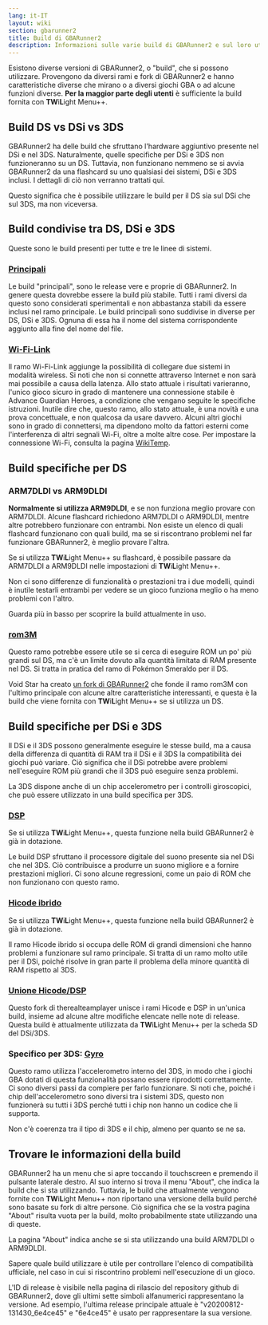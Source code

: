 ```yaml
---
lang: it-IT
layout: wiki
section: gbarunner2
title: Build di GBARunner2
description: Informazioni sulle varie build di GBARunner2 e sul loro utilizzo
---
```



Esistono diverse versioni di GBARunner2, o "build", che si possono utilizzare. Provengono da diversi rami e fork di GBARunner2 e hanno caratteristiche diverse che mirano o a diversi giochi GBA o ad alcune funzioni diverse. **Per la maggior parte degli utenti** è sufficiente la build fornita con **TW**i**L**ight Menu++.

## Build DS vs DSi vs 3DS

GBARunner2 ha delle build che sfruttano l'hardware aggiuntivo presente nel DSi e nel 3DS. Naturalmente, quelle specifiche per DSi e 3DS non funzioneranno su un DS. Tuttavia, non funzionano nemmeno se si avvia GBARunner2 da una flashcard su uno qualsiasi dei sistemi, DSi e 3DS inclusi. I dettagli di ciò non verranno trattati qui.

Questo significa che è possibile utilizzare le build per il DS sia sul DSi che sul 3DS, ma non viceversa.

## Build condivise tra DS, DSi e 3DS

Queste sono le build presenti per tutte e tre le linee di sistemi.

### [Principali](https://github.com/Gericom/GBARunner2/releases)

Le build "principali", sono le release vere e proprie di GBARunner2. In genere questa dovrebbe essere la build più stabile. Tutti i rami diversi da questo sono considerati sperimentali e non abbastanza stabili da essere inclusi nel ramo principale. Le build principali sono suddivise in diverse per DS, DSi e 3DS. Ognuna di essa ha il nome del sistema corrispondente aggiunto alla fine del nome del file.

### [Wi-Fi-Link](https://github.com/Gericom/GBARunner2/releases/tag/v20200217-194452_0b8bbe3)

Il ramo Wi-Fi-Link aggiunge la possibilità di collegare due sistemi in modalità wireless. Si noti che non si connette attraverso Internet e non sarà mai possibile a causa della latenza. Allo stato attuale i risultati varieranno, l'unico gioco sicuro in grado di mantenere una connessione stabile è Advance Guardian Heroes, a condizione che vengano seguite le specifiche istruzioni. Inutile dire che, questo ramo, allo stato attuale, è una novità e una prova concettuale, e non qualcosa da usare davvero. Alcuni altri giochi sono in grado di connettersi, ma dipendono molto da fattori esterni come l'interferenza di altri segnali Wi-Fi, oltre a molte altre cose. Per impostare la connessione Wi-Fi, consulta la pagina [WikiTemp](https://wiki.gbatemp.net/wiki/GBARunner2/Link).

## Build specifiche per DS

### ARM7DLDI vs ARM9DLDI

**Normalmente si utilizza ARM9DLDI**, e se non funziona meglio provare con ARM7DLDI. Alcune flashcard richiedono ARM7DLDI o ARM9DLDI, mentre altre potrebbero funzionare con entrambi. Non esiste un elenco di quali flashcard funzionano con quali build, ma se si riscontrano problemi nel far funzionare GBARunner2, è meglio provare l'altra.

Se si utilizza **TW**i**L**ight Menu++ su flashcard, è possibile passare da ARM7DLDI a ARM9DLDI nelle impostazioni di **TW**i**L**ight Menu++.

Non ci sono differenze di funzionalità o prestazioni tra i due modelli, quindi è inutile testarli entrambi per vedere se un gioco funziona meglio o ha meno problemi con l'altro.

Guarda più in basso per scoprire la build attualmente in uso.

### [rom3M](https://github.com/Gericom/GBARunner2/releases/tag/v20190911-201047_371815e)

Questo ramo potrebbe essere utile se si cerca di eseguire ROM un po' più grandi sul DS, ma c'è un limite dovuto alla quantità limitata di RAM presente nel DS. Si tratta in pratica del ramo di Pokémon Smeraldo per il DS.

Void Star ha creato [un fork di GBARunner2](https://github.com/unresolvedsymbol/GBARunner2-DSL-Enhanced/releases) che fonde il ramo rom3M con l'ultimo principale con alcune altre caratteristiche interessanti, e questa è la build che viene fornita con **TW**i**L**ight Menu++ se si utilizza un DS.

## Build specifiche per DSi e 3DS

Il DSi e il 3DS possono generalmente eseguire le stesse build, ma a causa della differenza di quantità di RAM tra il DSi e il 3DS la compatibilità dei giochi può variare. Ciò significa che il DSi potrebbe avere problemi nell'eseguire ROM più grandi che il 3DS può eseguire senza problemi.

La 3DS dispone anche di un chip accelerometro per i controlli giroscopici, che può essere utilizzato in una build specifica per 3DS.

### [DSP](https://github.com/Gericom/GBARunner2/releases/tag/v20200809-113646_551ae99_dsp-audio)

Se si utilizza **TW**i**L**ight Menu++, questa funzione nella build GBARunner2 è già in dotazione.

Le build DSP sfruttano il processore digitale del suono presente sia nel DSi che nel 3DS. Ciò contribuisce a produrre un suono migliore e a fornire prestazioni migliori. Ci sono alcune regressioni, come un paio di ROM che non funzionano con questo ramo.

### [Hicode ibrido](https://github.com/Gericom/GBARunner2/releases/tag/v20200812-130512_d5dc8d8)

Se si utilizza **TW**i**L**ight Menu++, questa funzione nella build GBARunner2 è già in dotazione.

Il ramo Hicode ibrido si occupa delle ROM di grandi dimensioni che hanno problemi a funzionare sul ramo principale. Si tratta di un ramo molto utile per il DSi, poiché risolve in gran parte il problema della minore quantità di RAM rispetto al 3DS.

### [Unione Hicode/DSP](https://github.com/therealteamplayer/GBARunner2/releases/tag/v20210911-merges-and-tweaks)

Questo fork di therealteamplayer unisce i rami Hicode e DSP in un'unica build, insieme ad alcune altre modifiche elencate nelle note di release. Questa build è attualmente utilizzata da **TW**i**L**ight Menu++ per la scheda SD del DSi/3DS.

### Specifico per 3DS: [Gyro](https://github.com/Gericom/GBARunner2/releases/tag/v20191228-021638_ee7f6a0)

Questo ramo utilizza l'accelerometro interno del 3DS, in modo che i giochi GBA dotati di questa funzionalità possano essere riprodotti correttamente. Ci sono diversi passi da compiere per farlo funzionare. Si noti che, poiché i chip dell'accelerometro sono diversi tra i sistemi 3DS, questo non funzionerà su tutti i 3DS perché tutti i chip non hanno un codice che li supporta.

Non c'è coerenza tra il tipo di 3DS e il chip, almeno per quanto se ne sa.

## Trovare le informazioni della build

GBARunner2 ha un menu che si apre toccando il touchscreen e premendo il pulsante laterale destro. Al suo interno si trova il menu "About", che indica la build che si sta utilizzando. Tuttavia, le build che attualmente vengono fornite con **TW**i**L**ight Menu++ non riportano una versione della build perché sono basate su fork di altre persone. Ciò significa che se la vostra pagina "About" risulta vuota per la build, molto probabilmente state utilizzando una di queste.

La pagina "About" indica anche se si sta utilizzando una build ARM7DLDI o ARM9DLDI.

Sapere quale build utilizzare è utile per controllare l'elenco di compatibilità ufficiale, nel caso in cui si riscontrino problemi nell'esecuzione di un gioco.

L'ID di release è visibile nella pagina di rilascio del repository github di GBARunner2, dove gli ultimi sette simboli alfanumerici rappresentano la versione. Ad esempio, l'ultima release principale attuale è "v20200812-131430_6e4ce45" e "6e4ce45" è usato per rappresentare la sua versione.
